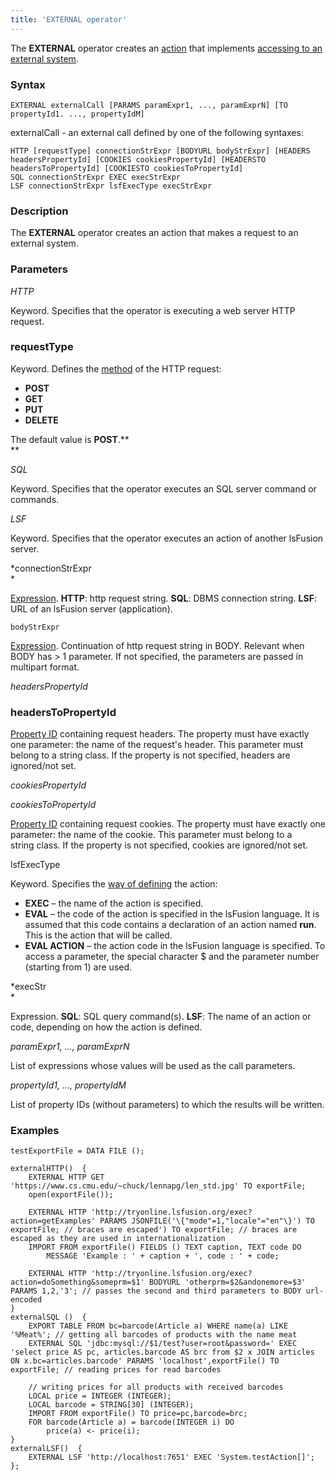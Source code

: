 ```yaml
---
title: 'EXTERNAL operator'
---
```


The **EXTERNAL** operator creates an [action](Actions.md) that implements [accessing to an external system](Access_to_an_external_system_EXTERNAL_.md). 

### Syntax

    EXTERNAL externalCall [PARAMS paramExpr1, ..., paramExprN] [TO propertyId1. ..., propertyIdM]

externalCall - an external call defined by one of the following syntaxes:

    HTTP [requestType] connectionStrExpr [BODYURL bodyStrExpr] [HEADERS headersPropertyId] [COOKIES cookiesPropertyId] [HEADERSTO headersToPropertyId] [COOKIESTO cookiesToPropertyId]
    SQL connectionStrExpr EXEC execStrExpr
    LSF connectionStrExpr lsfExecType execStrExpr

### Description

The **EXTERNAL** operator creates an action that makes a request to an external system.

### Parameters

*HTTP*

Keyword. Specifies that the operator is executing a web server HTTP request.

### requestType

Keyword. Defines the [method](https://en.wikipedia.org/wiki/Hypertext_Transfer_Protocol#Request_methods) of the HTTP request:

-   **POST**
-   **GET**
-   **PUT**
-   **DELETE**

The default value is **POST**.**  
**

*SQL*

Keyword. Specifies that the operator executes an SQL server command or commands.

*LSF*

Keyword. Specifies that the operator executes an action of another lsFusion server.

*connectionStrExpr  
*

[Expression](Expression.md). ****HTTP****: http request string. **SQL**: DBMS connection string. **LSF**: URL of an lsFusion server (application).

    bodyStrExpr

[Expression](Expression.md). Continuation of http request string in BODY. Relevant when BODY has > 1 parameter. If not specified, the parameters are passed in multipart format.

*headersPropertyId*

### headersToPropertyId

[Property ID](IDs.md#propertyid-broken) containing request headers. The property must have exactly one parameter: the name of the request's header. This parameter must belong to a string class. If the property is not specified, headers are ignored/not set.

*cookiesPropertyId*

*cookiesToPropertyId*

[Property ID](IDs.md#propertyid-broken) containing request cookies. The property must have exactly one parameter: the name of the cookie. This parameter must belong to a string class. If the property is not specified, cookies are ignored/not set.

lsfExecType

Keyword. Specifies the [way of defining](Access_from_an_external_system.md#actiontype) the action:

-   **EXEC** – the name of the action is specified.
-   **EVAL** – the code of the action is specified in the lsFusion language. It is assumed that this code contains a declaration of an action named **run**. This is the action that will be called.
-   **EVAL ACTION** – the action code in the lsFusion language is specified. To access a parameter, the special character $ and the parameter number (starting from 1) are used.

*execStr  
*

Expression. **SQL**: SQL query command(s). **LSF**: The name of an action or code, depending on how the action is defined.

*paramExpr1, ..., paramExprN*

List of expressions whose values will be used as the call parameters.

*propertyId1, ..., propertyIdM*

List of property IDs (without parameters) to which the results will be written.

### Examples


```lsf
testExportFile = DATA FILE ();

externalHTTP()  {
    EXTERNAL HTTP GET 'https://www.cs.cmu.edu/~chuck/lennapg/len_std.jpg' TO exportFile;
    open(exportFile());

    EXTERNAL HTTP 'http://tryonline.lsfusion.org/exec?action=getExamples' PARAMS JSONFILE('\{"mode"=1,"locale"="en"\}') TO exportFile; // braces are escaped') TO exportFile; // braces are escaped as they are used in internationalization
    IMPORT FROM exportFile() FIELDS () TEXT caption, TEXT code DO
        MESSAGE 'Example : ' + caption + ', code : ' + code;

    EXTERNAL HTTP 'http://tryonline.lsfusion.org/exec?action=doSomething&someprm=$1' BODYURL 'otherprm=$2&andonemore=$3' PARAMS 1,2,'3'; // passes the second and third parameters to BODY url-encoded
}
externalSQL ()  {
    EXPORT TABLE FROM bc=barcode(Article a) WHERE name(a) LIKE '%Meat%'; // getting all barcodes of products with the name meat
    EXTERNAL SQL 'jdbc:mysql://$1/test?user=root&password=' EXEC 'select price AS pc, articles.barcode AS brc from $2 x JOIN articles ON x.bc=articles.barcode' PARAMS 'localhost',exportFile() TO exportFile; // reading prices for read barcodes

    // writing prices for all products with received barcodes
    LOCAL price = INTEGER (INTEGER);
    LOCAL barcode = STRING[30] (INTEGER);
    IMPORT FROM exportFile() TO price=pc,barcode=brc;
    FOR barcode(Article a) = barcode(INTEGER i) DO
        price(a) <- price(i);
}
externalLSF()  {
    EXTERNAL LSF 'http://localhost:7651' EXEC 'System.testAction[]';
};
```

  

